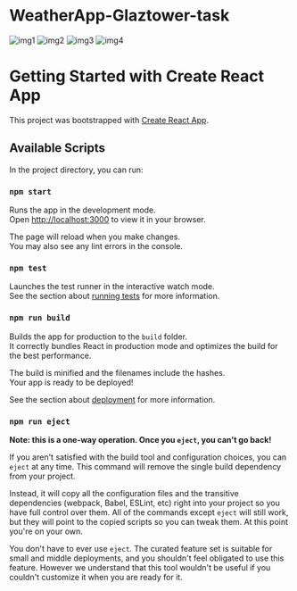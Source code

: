 # WeatherApp-Glaztower-task

![img1](https://github.com/lovkesh07/WeatherApp-Glaztower-task/assets/79805511/e64247ab-bfec-46a3-a422-cc17b0080fa2)
![img2](https://github.com/lovkesh07/WeatherApp-Glaztower-task/assets/79805511/d3ac86b2-e7b5-4a78-8760-d977d612ea06)
![img3](https://github.com/lovkesh07/WeatherApp-Glaztower-task/assets/79805511/16d5c426-d21a-4eb1-8007-2d1b2fd72e09)
![img4](https://github.com/lovkesh07/WeatherApp-Glaztower-task/assets/79805511/91593606-295b-40f6-a309-13cb6ec940ef)

# Getting Started with Create React App

This project was bootstrapped with [Create React App](https://github.com/facebook/create-react-app).

## Available Scripts

In the project directory, you can run:

### `npm start`

Runs the app in the development mode.\
Open [http://localhost:3000](http://localhost:3000) to view it in your browser.

The page will reload when you make changes.\
You may also see any lint errors in the console.

### `npm test`

Launches the test runner in the interactive watch mode.\
See the section about [running tests](https://facebook.github.io/create-react-app/docs/running-tests) for more information.

### `npm run build`

Builds the app for production to the `build` folder.\
It correctly bundles React in production mode and optimizes the build for the best performance.

The build is minified and the filenames include the hashes.\
Your app is ready to be deployed!

See the section about [deployment](https://facebook.github.io/create-react-app/docs/deployment) for more information.

### `npm run eject`

**Note: this is a one-way operation. Once you `eject`, you can't go back!**

If you aren't satisfied with the build tool and configuration choices, you can `eject` at any time. This command will remove the single build dependency from your project.

Instead, it will copy all the configuration files and the transitive dependencies (webpack, Babel, ESLint, etc) right into your project so you have full control over them. All of the commands except `eject` will still work, but they will point to the copied scripts so you can tweak them. At this point you're on your own.

You don't have to ever use `eject`. The curated feature set is suitable for small and middle deployments, and you shouldn't feel obligated to use this feature. However we understand that this tool wouldn't be useful if you couldn't customize it when you are ready for it.

